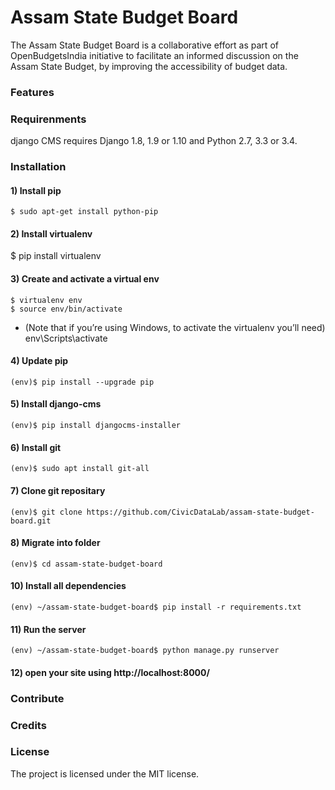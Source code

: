 # Assam State Budget Board

The Assam State Budget Board is a collaborative effort as part of OpenBudgetsIndia initiative to facilitate an informed discussion on the Assam State Budget, by improving the accessibility of budget data.  

### Features


### Requirenments
django CMS requires Django 1.8, 1.9 or 1.10 and Python 2.7, 3.3 or 3.4.
### Installation
#### 1) Install pip
```
$ sudo apt-get install python-pip
```
#### 2) Install virtualenv
$ pip install virtualenv
#### 3) Create and activate a virtual env
```
$ virtualenv env  
$ source env/bin/activate
```
* (Note that if you’re using Windows, to activate the virtualenv you’ll need) env\Scripts\activate
#### 4) Update pip
```
(env)$ pip install --upgrade pip
```
#### 5) Install django-cms
```
(env)$ pip install djangocms-installer
```
#### 6) Install git
```
(env)$ sudo apt install git-all
```
#### 7) Clone git repositary
```
(env)$ git clone https://github.com/CivicDataLab/assam-state-budget-board.git
```
#### 8) Migrate into folder
```
(env)$ cd assam-state-budget-board
```
#### 10) Install all dependencies
```
(env) ~/assam-state-budget-board$ pip install -r requirements.txt
```
#### 11) Run the server
```
(env) ~/assam-state-budget-board$ python manage.py runserver
```
#### 12) open your site using http://localhost:8000/

### Contribute


### Credits

### License

The project is licensed under the MIT license.
